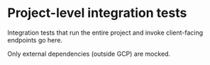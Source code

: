 # Project-level integration tests

Integration tests that run the entire project and invoke client-facing endpoints
go here.

Only external dependencies (outside GCP) are mocked.
